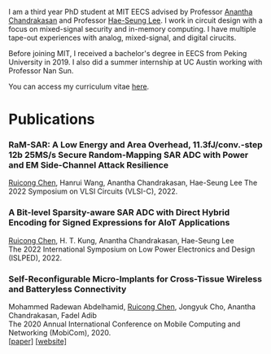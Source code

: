 I am a third year PhD student at MIT EECS advised by Professor [Anantha Chandrakasan](https://chandrakasan.mit.edu/) and Professor [Hae-Seung Lee](https://hslee.mit.edu/). I work in circuit design with a focus on mixed-signal security and in-memory computing. I have multiple tape-out experiences with analog, mixed-signal, and digital cirucits.

Before joining MIT, I received a bachelor's degree in EECS from Peking University in 2019. I also did a summer internship at UC Austin working with Professor Nan Sun.

You can access my curriculum vitae [here](misc/CV_Ruicong_Chen.pdf).

# Publications

### **RaM-SAR: A Low Energy and Area Overhead, 11.3fJ/conv.-step 12b 25MS/s Secure Random-Mapping SAR ADC with Power and EM Side-Channel Attack Resilience**
<u>Ruicong Chen</u>, Hanrui Wang, Anantha Chandrakasan, Hae-Seung Lee 
The 2022 Symposium on VLSI Circuits (VLSI-C), 2022.  

### **A Bit-level Sparsity-aware SAR ADC with Direct Hybrid Encoding for Signed Expressions for AIoT Applications**
<u>Ruicong Chen</u>, H. T. Kung, Anantha Chandrakasan, Hae-Seung Lee  
The 2022 International Symposium on Low Power Electronics and Design (ISLPED), 2022.  

### **Self-Reconfigurable Micro-Implants for Cross-Tissue Wireless and Batteryless Connectivity**
Mohammed Radewan Abdelhamid, <u>Ruicong Chen</u>, Jongyuk Cho, Anantha Chandrakasan, Fadel Adib  
The 2020 Annual International Conference on Mobile Computing and Networking (MobiCom), 2020.  
[[paper]](http://www.mit.edu/~fadel/papers/umedic-paper.pdf) [[website]](https://www.media.mit.edu/projects/umedic/overview/)

